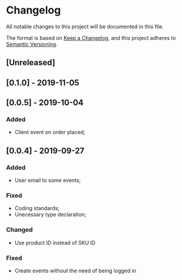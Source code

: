 # Changelog

All notable changes to this project will be documented in this file.

The format is based on [Keep a Changelog](https://keepachangelog.com/en/1.0.0/),
and this project adheres to [Semantic Versioning](https://semver.org/spec/v2.0.0.html).

## [Unreleased]

## [0.1.0] - 2019-11-05

## [0.0.5] - 2019-10-04

### Added

- Client event on order placed;

## [0.0.4] - 2019-09-27

### Added

- User email to some events;

### Fixed

- Coding standards;
- Unecessary type declaration;


### Changed
- Use product ID instead of SKU ID

### Fixed
- Create events without the need of being logged in